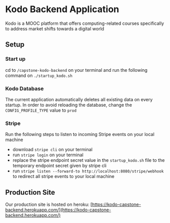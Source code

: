 # Kodo Backend Application

Kodo is a MOOC platform that offers computing-related courses specifically to address market shifts towards a digital world

## Setup

### Start up

cd to ```/capstone-kodo-backend``` on your terminal and run the following command on ```./startup_kodo.sh```

### Kodo Database

The current application automatically deletes all existing data on every startup. In order to avoid reloading the database, change the ```CONFIG_PROFILE_TYPE``` value to ```prod```

### Stripe

Run the following steps to listen to incoming Stripe events on your local machine

- download ```stripe cli``` on your terminal
- run ```stripe login``` on your terminal
- replace the stripe endpoint secret value in the ```startup_kodo.sh``` file to the temporary endpoint secret given by stripe cli
- run ```stripe listen --forward-to http://localhost:8080/stripe/webhook``` to redirect all stripe events to your local machine

## Production Site

Our production site is hosted on heroku: [https://kodo-capstone-backend.herokuapp.com/](https://kodo-capstone-backend.herokuapp.com/)